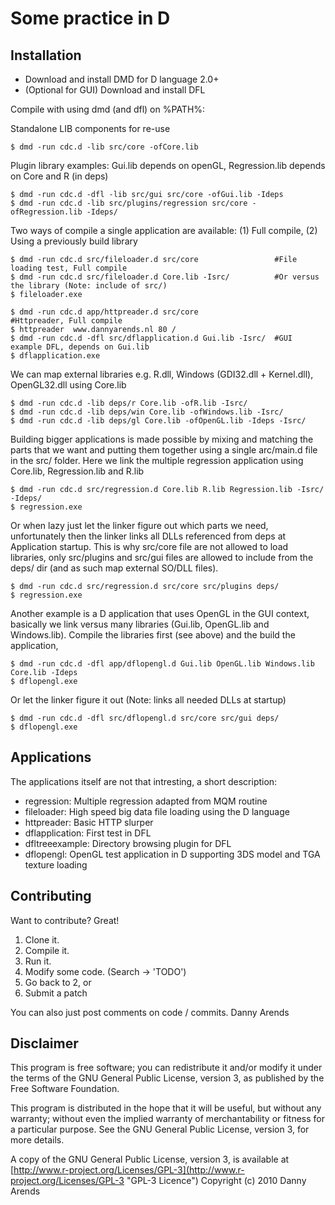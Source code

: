 Some practice in D
=================

Installation
------------
- Download and install DMD for D language 2.0+
- (Optional for GUI) Download and install DFL

Compile with using dmd (and dfl) on %PATH%:
  
Standalone LIB components for re-use

    $ dmd -run cdc.d -lib src/core -ofCore.lib
    
Plugin library examples: Gui.lib depends on openGL, Regression.lib depends on Core and R (in deps)
    
    $ dmd -run cdc.d -dfl -lib src/gui src/core -ofGui.lib -Ideps
    $ dmd -run cdc.d -lib src/plugins/regression src/core -ofRegression.lib -Ideps/

Two ways of compile a single application are available: (1) Full compile, (2) Using a previously build library

    $ dmd -run cdc.d src/fileloader.d src/core                 #File loading test, Full compile
    $ dmd -run cdc.d src/fileloader.d Core.lib -Isrc/          #Or versus the library (Note: include of src/)
    $ fileloader.exe
    
    $ dmd -run cdc.d app/httpreader.d src/core                 #Httpreader, Full compile
    $ httpreader  www.dannyarends.nl 80 /
    $ dmd -run cdc.d -dfl src/dflapplication.d Gui.lib -Isrc/  #GUI example DFL, depends on Gui.lib
    $ dflapplication.exe
    
We can map external libraries e.g. R.dll, Windows (GDI32.dll + Kernel.dll), OpenGL32.dll using Core.lib

    $ dmd -run cdc.d -lib deps/r Core.lib -ofR.lib -Isrc/
    $ dmd -run cdc.d -lib deps/win Core.lib -ofWindows.lib -Isrc/
    $ dmd -run cdc.d -lib deps/gl Core.lib -ofOpenGL.lib -Ideps -Isrc/
    
Building bigger applications is made possible by mixing and matching the parts that we want and putting them together using a 
single arc/main.d file in the src/ folder. Here we link the multiple regression application using Core.lib, Regression.lib and R.lib

    $ dmd -run cdc.d src/regression.d Core.lib R.lib Regression.lib -Isrc/ -Ideps/
    $ regression.exe

Or when lazy just let the linker figure out which parts we need, unfortunately then the linker links all DLLs referenced 
from deps at Application startup. This is why src/core file are not allowed to load libraries, only src/plugins and 
src/gui files are allowed to include from the deps/ dir (and as such map external SO/DLL files).

    $ dmd -run cdc.d src/regression.d src/core src/plugins deps/
    $ regression.exe

Another example is a D application that uses OpenGL in the GUI context, basically we link versus many libraries (Gui.lib, 
OpenGL.lib and Windows.lib). Compile the libraries first (see above) and the build the application,

    $ dmd -run cdc.d -dfl app/dflopengl.d Gui.lib OpenGL.lib Windows.lib Core.lib -Ideps
    $ dflopengl.exe

Or let the linker figure it out (Note: links all needed DLLs at startup)

    $ dmd -run cdc.d -dfl src/dflopengl.d src/core src/gui deps/
    $ dflopengl.exe

Applications
------------
The applications itself are not that intresting, a short description:

- regression: Multiple regression adapted from MQM routine
- fileloader: High speed big data file loading using the D language
- httpreader: Basic HTTP slurper
- dflapplication: First test in DFL
- dfltreeexample: Directory browsing plugin for DFL
- dflopengl: OpenGL test application in D supporting 3DS model and TGA texture loading

Contributing
------------

Want to contribute? Great!

1. Clone it.
2. Compile it.
3. Run it.
4. Modify some code. (Search -> 'TODO')
5. Go back to 2, or
6. Submit a patch

You can also just post comments on code / commits.
Danny Arends

Disclaimer
----------
This program is free software; you can redistribute it and/or
modify it under the terms of the GNU General Public License,
version 3, as published by the Free Software Foundation.

This program is distributed in the hope that it will be useful,
but without any warranty; without even the implied warranty of
merchantability or fitness for a particular purpose.  See the GNU
General Public License, version 3, for more details.

A copy of the GNU General Public License, version 3, is available
at [http://www.r-project.org/Licenses/GPL-3](http://www.r-project.org/Licenses/GPL-3 "GPL-3 Licence")
Copyright (c) 2010 Danny Arends
